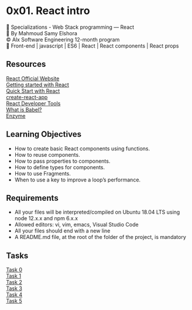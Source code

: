 # 0x01. React intro

📂 Specializations - Web Stack programming ― React  
👤 By Mahmoud Samy Elshora  
©️ Alx Software Engineering 12-month program  
🔖 Front-end | javascript | ES6 | React | React components | React props  

## Resources

[React Official Website](https://react.dev/)  
[Getting started with React](https://www.taniarascia.com/getting-started-with-react/)  
[Quick Start with React](https://react.dev/learn)  
[create-react-app](https://github.com/facebook/create-react-app)  
[React Developer Tools](https://chromewebstore.google.com/detail/react-developer-tools/fmkadmapgofadopljbjfkapdkoienihi)  
[What is Babel?](https://babeljs.io/docs/)  
[Enzyme](https://enzymejs.github.io/enzyme/docs/api/shallow.html)  


## Learning Objectives

- How to create basic React components using functions.
- How to reuse components.
- How to pass properties to components.
- How to define types for components.
- How to use Fragments.
- When to use a key to improve a loop’s performance.

## Requirements

- All your files will be interpreted/compiled on Ubuntu 18.04 LTS using node 12.x.x and npm 6.x.x
- Allowed editors: vi, vim, emacs, Visual Studio Code
- All your files should end with a new line
- A README.md file, at the root of the folder of the project, is mandatory

## Tasks
[Task 0](https://github.com/Mahmoud-Samy-Creator/alx-react/tree/main/0x01-react_intro/task_0/dashboard)  
[Task 1](https://github.com/Mahmoud-Samy-Creator/alx-react/tree/main/0x01-react_intro/task_1/dashboard)  
[Task 2](https://github.com/Mahmoud-Samy-Creator/alx-react/tree/main/0x01-react_intro/task_2/dashboard)  
[Task 3](https://github.com/Mahmoud-Samy-Creator/alx-react/tree/main/0x01-react_intro/task_3/dashboard)  
[Task 4](https://github.com/Mahmoud-Samy-Creator/alx-react/tree/main/0x01-react_intro/task_4/dashboard)   
[Task 5](https://github.com/Mahmoud-Samy-Creator/alx-react/tree/main/0x01-react_intro/task_5/dashboard) 
